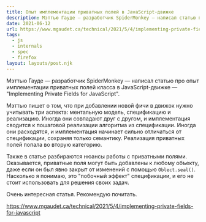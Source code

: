 ```yaml
---
title: Опыт имплементации приватных полей в JavaScript-движке
description: Мэттью Гауде — разработчик SpiderMonkey — написал статью про опыт имплементации приватных полей класса в JavaScript-движке
date: 2021-06-12
url: https://www.mgaudet.ca/technical/2021/5/4/implementing-private-fields-for-javascript
tags:
  - js
  - internals
  - spec
  - firefox
layout: layouts/post.njk
---
```

Мэттью Гауде — разработчик SpiderMonkey — написал статью про опыт имплементации приватных полей класса в JavaScript-движке — "Implementing Private Fields for JavaScript".

Мэттью пишет о том, что при добавлении новой фичи в движок нужно учитывать три аспекта: ментальную модель, спецификацию и реализацию. Иногда они совпадают друг с другом, и имплементация сводится к пошаговой реализации алгоритма из спецификации. Иногда они расходятся, и имплементация начинает сильно отличаться от спецификации, сохраняя только семантику. Реализация приватных полей попала во вторую категорию.

Также в статье разбираются нюансы работы c приватными полями. Оказывается, приватные поля могут быть добавлены к любому объекту, даже если он был явно закрыт от изменений с помощью `Oblect.seal()`. Насколько я понимаю, это "побочный эффект" спецификации, и его не стоит использовать для решения своих задач.

Очень интересная статья. Рекомендую почитать.

https://www.mgaudet.ca/technical/2021/5/4/implementing-private-fields-for-javascript
